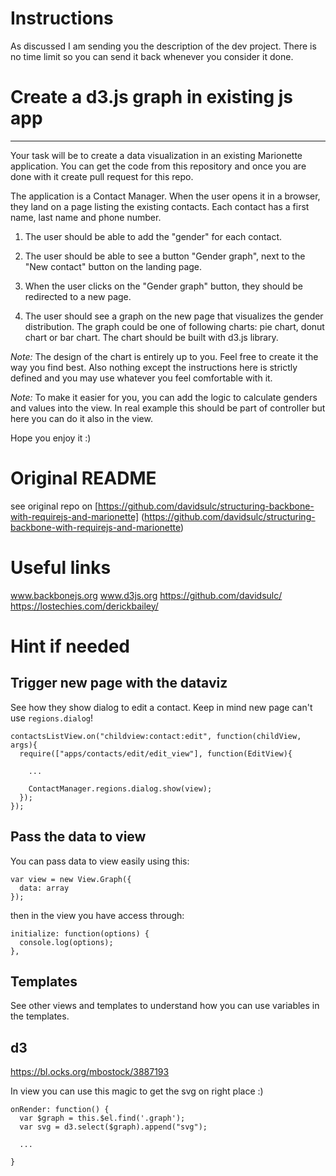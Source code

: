 # Instructions

As discussed I am sending you the description of the dev project. There is no time limit so you can send it back whenever you consider it done.

# Create a d3.js graph in existing js app
----------------------------------------------------------------------

Your task will be to create a data visualization in an existing Marionette application.
You can get the code from this repository and once you are done with it create pull request for this repo.

The application is a Contact Manager. When the user opens it in a browser, they land on a page listing the existing contacts. Each contact has a first name, last name and phone number. 

1. The user should be able to add the "gender" for each contact.

2. The user should be able to see a button "Gender graph", next to the "New contact" button on the landing page.

3. When the user clicks on the "Gender graph" button, they should be redirected to a new page.

4. The user should see a graph on the new page that visualizes the gender distribution. The graph could be one of following charts: pie chart, donut chart or bar chart. The chart should be built with d3.js library.

*Note:* The design of the chart is entirely up to you. Feel free to create it the way you find best.
Also nothing except the instructions here is strictly defined and you may use whatever you feel comfortable with it.

*Note:* To make it easier for you, you can add the logic to calculate genders and values into the view. In real example this should be part of controller but here you can do it also in the view.

Hope you enjoy it :)

# Original README

see original repo on [https://github.com/davidsulc/structuring-backbone-with-requirejs-and-marionette] (https://github.com/davidsulc/structuring-backbone-with-requirejs-and-marionette) 

# Useful links

www.backbonejs.org
www.d3js.org
https://github.com/davidsulc/
https://lostechies.com/derickbailey/

# Hint if needed

## Trigger new page with the dataviz

See how they show dialog to edit a contact. Keep in mind new page can't use ```regions.dialog```!

```
contactsListView.on("childview:contact:edit", function(childView, args){
  require(["apps/contacts/edit/edit_view"], function(EditView){

    ...

    ContactManager.regions.dialog.show(view);
  });
});
```

## Pass the data to view

You can pass data to view easily using this:

```
var view = new View.Graph({
  data: array
});
```

then in the view you have access through:

```
initialize: function(options) {
  console.log(options);
},
```

## Templates

See other views and templates to understand how you can use variables in the templates.


## d3
https://bl.ocks.org/mbostock/3887193

In view you can use this magic to get the svg on right place :)

```
onRender: function() {
  var $graph = this.$el.find('.graph');
  var svg = d3.select($graph).append("svg");

  ...
  
}

```


